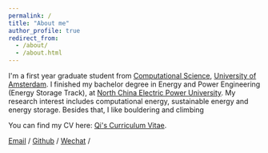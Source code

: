 ```yaml
---
permalink: /
title: "About me"
author_profile: true
redirect_from: 
  - /about/
  - /about.html
---
```


I'm a first year graduate student from [Computational Science](https://www.uva.nl/shared-content/programmas/en/masters/computational-science/computational-science.html), [University of Amsterdam](https://www.uva.nl/). I finished my bachelor degree in Energy and Power Engineering (Energy Storage Track), at [North China Electric Power University](https://www.ncepu.edu.cn/).  My research interest includes computational energy, sustainable energy and energy storage. Besides that, I like bouldering and climbing

You can find my CV here: [Qi's Curriculum Vitae](../assets/Qi_CV.pdf).

[Email](mailto:qizhangedu@gmail.com) / [Github](https://github.com/archiezq) / [Wechat](../images/wechat.jpg) /
